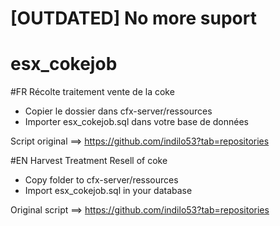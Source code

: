 # [OUTDATED] No more suport
# esx_cokejob

#FR
Récolte traitement vente de la coke

 * Copier le dossier dans cfx-server/ressources
 * Importer esx_cokejob.sql dans votre base de données
 
Script original ==> https://github.com/indilo53?tab=repositories

#EN
Harvest Treatment Resell of coke

 * Copy folder to cfx-server/ressources
 * Import esx_cokejob.sql in your database
 
Original script ==> https://github.com/indilo53?tab=repositories
